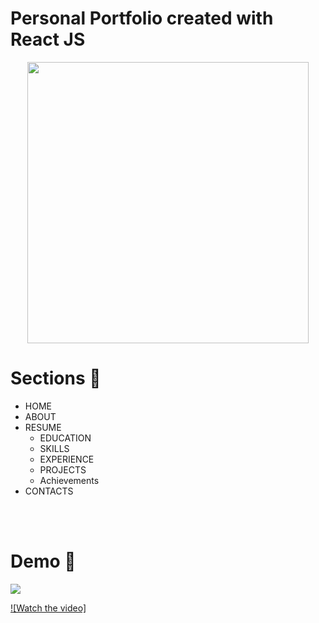 # Personal Portfolio created with React JS 

<p align="center">
<img src="https://raw.githubusercontent.com/PhantomScript/asset-container/b26b0ebaaa13bec7fac796ee0b8296676df6ee0b/developer-portfolio/website.svg" alt="" width="450px"/>
</p>

# Sections :bookmark:
- HOME
- ABOUT
- RESUME
    - EDUCATION
    - SKILLS
    - EXPERIENCE
    - PROJECTS 
    - Achievements <br />
- CONTACTS 

<br /><br />




# Demo :movie_camera:
![](https://github.com/aakanshabishnoi/portfolio/assets/82051164/0dc57a83-1322-4791-ae50-49ddd7aa813f)

[![Watch the video]](https://github.com/aakanshabishnoi/portfolio/assets/82051164/0dc57a83-1322-4791-ae50-49ddd7aa813f)
<br />
